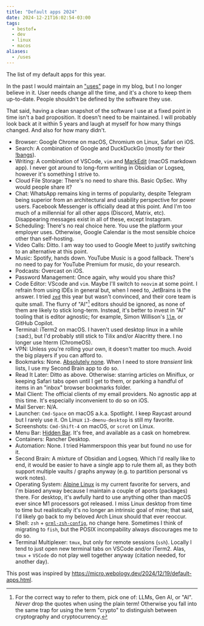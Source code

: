 ```yaml
---
title: "Default apps 2024"
date: 2024-12-21T16:02:54-03:00
tags:
  - bestof★
  - dev
  - linux
  - macos
aliases:
  - /uses
---
```


The list of my default apps for this year.

In the past I would maintain an ["uses"](https://uses.tech/) page in my blog, but I no longer believe in it.
User needs change all the time, and it's a chore to keep them up-to-date.
People shouldn't be defined by the software they use.

That said, having a clean snapshot of the software I use at a fixed point in time isn't a bad proposition.
It doesn't need to be maintained.
I will probably look back at it within 5 years and laugh at myself for how many things changed.
And also for how many didn't.

- Browser: Google Chrome on macOS, Chromium on Linux, Safari on iOS.
- Search: A combination of Google and DuckDuckGo (mostly for their [!bangs](https://duckduckgo.com/bangs)).
- Writing: A combination of VSCode, `vim` and [MarkEdit](https://github.com/MarkEdit-app/MarkEdit) (macOS markdown app). I never got around to long-form writing in Obsidian or Logseq, however it's something I strive to.
- Cloud File Storage: There's no need to share this. Basic OpSec. Why would people share it?
- Chat: WhatsApp remains king in terms of popularity, despite Telegram being superior from an architectural and usability perspective for power users. Facebook Messenger is officially dead at this point. And I'm too much of a millennial for all other apps (Discord, Matrix, etc). Disappearing messages exist in all of these, except Instagram.
- Scheduling: There's no real choice here. You use the platform your employer uses. Otherwise, Google Calendar is the most sensible choice other than self-hosting.
- Video Calls: Ditto. I am way too used to Google Meet to justify switching to an alternative at this point.
- Music: Spotify, hands down. YouTube Music is a good fallback. There's no need to pay for YouTube Premium for music, do your research.
- Podcasts: Overcast on iOS.
- Password Management: Once again, why would you share this?
- Code Editor: VScode and `vim`. Maybe I'll switch to `neovim` at some point. I refrain from using IDEs in general but, when I need to, JetBrains is the answer. I tried [`zed`](https://zed.dev/) this year but wasn't convinced, and their core team is quite small. The flurry of "AI"[^1] editors should be ignored, as none of them are likely to stick long-term. Instead, it's better to invest in "AI" tooling that is editor agnostic; for example, Simon Willison's [`llm`](https://github.com/simonw/llm), or GitHub Copilot.
- Terminal: iTerm2 on macOS. I haven't used desktop linux in a while (:sad:), but I'd probably still stick to Tilix and/or Alacritty there. I no longer use hterm (ChromeOS).
- VPN: Unless you're rolling your own, it doesn't matter too much. Avoid the big players if you can afford to.
- Bookmarks: None. [Absolutely none](https://www.goodreads.com/book/show/25614984-spark-joy). When I need to store _transient_ link lists, I use my Second Brain app to do so.
- Read It Later: Ditto as above. Otherwise: starring articles on Miniflux, or keeping Safari tabs open until I get to them, or parking a handful of items in an "inbox" browser bookmarks folder.
- Mail Client: The official clients of my email providers. No agnostic app at this time. It's especially inconvenient to do so on iOS.
- Mail Server: N/A.
- Launcher: `Cmd-Space` on macOS a.k.a. Spotlight. I keep Raycast around but I rarely use it. On Linux `i3-dmenu-desktop` is still my favorite.
- Screenshots: `Cmd-Shift-4` on macOS, or `scrot` on Linux.
- Menu Bar: [Hidden Bar](https://github.com/dwarvesf/hidden). It's free, and available as a cask on homebrew.
- Containers: Rancher Desktop.
- Automation: None. I tried Hammerspoon this year but found no use for it.
- Second Brain: A mixture of Obsidian and Logseq. Which I'd really like to end, it would be easier to have a single app to rule them all, as they both support multiple vaults / graphs anyway (e.g. to partition personal vs work notes).
- Operating System: [Alpine Linux](https://alpinelinux.org/) is my current favorite for servers, and I'm biased anyway because I maintain a couple of aports (packages) there. For desktop, it's awfully hard to use anything other than macOS ever since M1 processors got released. I miss Linux desktop from time to time but realistically it's no longer an intrinsic goal of mine; that said, I'd likely go back to my beloved Arch Linux should that ever reoccur.
- Shell: `zsh` + [`grml-zsh-config`](https://grml.org/zsh/), no change here. Sometimes I think of migrating to `fish`, but the POSIX incompability always discourages me to do so.
- Terminal Multiplexer: `tmux`, but only for remote sessions (`ssh`). Locally I tend to just open new terminal tabs on VSCode and/or iTerm2. Alas, `tmux` + `VSCode` do not play well together anyway (citation needed, for another day).


This post was inspired by https://micro.webology.dev/2024/12/19/default-apps.html.

[^1]: For the correct way to refer to them, pick one of: LLMs, Gen AI, or "AI". _Never_ drop the quotes when using the plain term! Otherwise you fall into the same trap for using the term "crypto" to distinguish between cryptography and cryptocurrency.
